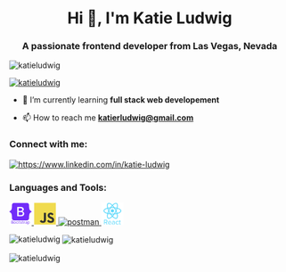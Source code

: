 <h1 align="center">Hi 👋, I'm Katie Ludwig</h1>
<h3 align="center">A passionate frontend developer from Las Vegas, Nevada</h3>

<p align="left"> <img src="https://komarev.com/ghpvc/?username=katieludwig&label=Profile%20views&color=0e75b6&style=flat" alt="katieludwig" /> </p>

<p align="left"> <a href="https://github.com/ryo-ma/github-profile-trophy"><img src="https://github-profile-trophy.vercel.app/?username=katieludwig" alt="katieludwig" /></a> </p>

- 🌱 I’m currently learning **full stack web developement**

- 📫 How to reach me **katierludwig@gmail.com**

<h3 align="left">Connect with me:</h3>
<p align="left">
<a href="https://linkedin.com/in/https://www.linkedin.com/in/katie-ludwig" target="blank"><img align="center" src="https://raw.githubusercontent.com/rahuldkjain/github-profile-readme-generator/master/src/images/icons/Social/linked-in-alt.svg" alt="https://www.linkedin.com/in/katie-ludwig" height="30" width="40" /></a>
</p>

<h3 align="left">Languages and Tools:</h3>
<p align="left"> <a href="https://getbootstrap.com" target="_blank" rel="noreferrer"> <img src="https://raw.githubusercontent.com/devicons/devicon/master/icons/bootstrap/bootstrap-plain-wordmark.svg" alt="bootstrap" width="40" height="40"/> </a> <a href="https://developer.mozilla.org/en-US/docs/Web/JavaScript" target="_blank" rel="noreferrer"> <img src="https://raw.githubusercontent.com/devicons/devicon/master/icons/javascript/javascript-original.svg" alt="javascript" width="40" height="40"/> </a> <a href="https://postman.com" target="_blank" rel="noreferrer"> <img src="https://www.vectorlogo.zone/logos/getpostman/getpostman-icon.svg" alt="postman" width="40" height="40"/> </a> <a href="https://reactjs.org/" target="_blank" rel="noreferrer"> <img src="https://raw.githubusercontent.com/devicons/devicon/master/icons/react/react-original-wordmark.svg" alt="react" width="40" height="40"/> </a> </p>

<p><img align="left" src="https://github-readme-stats.vercel.app/api/top-langs?username=katieludwig&show_icons=true&locale=en&layout=compact" alt="katieludwig" /></p>

<p>&nbsp;<img align="center" src="https://github-readme-stats.vercel.app/api?username=katieludwig&show_icons=true&locale=en" alt="katieludwig" /></p>

<p><img align="center" src="https://github-readme-streak-stats.herokuapp.com/?user=katieludwig&" alt="katieludwig" /></p>
